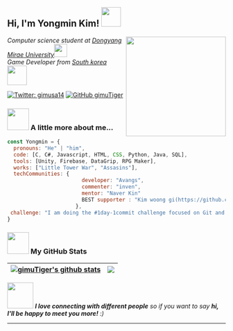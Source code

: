 <h2> Hi, I'm Yongmin Kim! <img src="https://media.giphy.com/media/8KllS3yRObt12Y98XH/giphy.gif" width"45" height="45"></h2>
<img align='right' src="https://media.giphy.com/media/1C8bHHJturSx2/giphy.gif" width="230">
<p><em>Computer science student at <a href="https://www.dongyang.ac.kr/sites/dongyang/index.do">Dongyang Mirae University</a><img src="https://media.giphy.com/media/fYSnHlufseco8Fh93Z/giphy.gif" width="30"></br>Game Developer from <a href="https://www.korea.net/">South korea</a><img src="https://media.giphy.com/media/39yUUvwqbobyKO4K71/giphy.gif" width="45"> 
</em></p>

[![Twitter: gimusa14](https://img.shields.io/twitter/follow/gimusa14?style=social)](https://twitter.com/gimusa14)
[![GitHub gimuTiger](https://img.shields.io/github/followers/gimuTiger?label=follow&style=social)](https://github.com/gimuTiger)

### <img src="https://media.giphy.com/media/VgCDAzcKvsR6OM0uWg/giphy.gif" width="50"> A little more about me...  

```javascript
const Yongmin = {
  pronouns: "He" | "him",
  code: [C, C#, Javascript, HTML, CSS, Python, Java, SQL],
  tools: [Unity, Firebase, DataGrip, RPG Maker],
  works: ["Little Tower War", "Assasins"],
  techCommunities: {
                        developer: "Avangs",
                        commenter: "inven",
                        mentor: "Naver Kin"
                        BEST supporter : "Kim woong gi(https://github.com/wewe4917)"
                      },
 challenge: "I am doing the #1day-1commit challenge focused on Git and Unity"
}
```


### <img src="https://media.giphy.com/media/du3J3cXyzhj75IOgvA/giphy.gif" width="50"> My GitHub Stats


| <a href="https://github.com/gimuTiger/github-readme-stats"><img align="center" src="https://github-readme-stats.vercel.app/api?username=gimuTiger&show_icons=true&include_all_commits=true&theme=buefy&hide_border=true" alt="gimuTiger's github stats" /></a> | <a href="https://github.com/gimuTiger/github-readme-stats"><img align="center" src="https://github-readme-stats.vercel.app/api/top-langs/?username=gimuTiger&layout=compact&theme=buefy&hide_border=true" /></a> |
| ------------- | ------------- |


<img src="https://media.giphy.com/media/LnQjpWaON8nhr21vNW/giphy.gif" width="60"> <em><b>I love connecting with different people</b> so if you want to say <b>hi, I'll be happy to meet you more!</b> :)</em>

---
